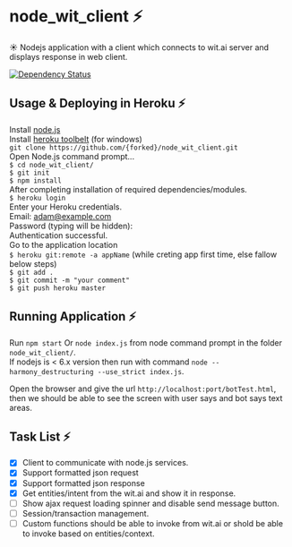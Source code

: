 # node_wit_client :zap: 
:sunny: Nodejs application with a client which connects to wit.ai server and displays response in web client.

[![Dependency Status](https://dependencyci.com/github/chandrasekhar4u/node_wit_client/badge)](https://dependencyci.com/github/chandrasekhar4u/node_wit_client)

## Usage & Deploying in Heroku :zap: 
Install <a href="https://nodejs.org/en/download/" >node.js</a> <br/>
Install <a href="https://toolbelt.heroku.com/" >heroku toolbelt</a> (for windows) <br/>
`git clone https://github.com/{forked}/node_wit_client.git` <br/>
Open Node.js command prompt... <br/>
`$ cd node_wit_client/`  <br/>
`$ git init`  <br/>
`$ npm install` <br/>
After completing installation of required dependencies/modules.<br/>
`$ heroku login` <br/>
Enter your Heroku credentials. <br/>
Email: adam@example.com <br/>
Password (typing will be hidden): <br/>
Authentication successful. <br/>
Go to the application location <br/>
`$ heroku git:remote -a appName` (while creting app first time, else fallow below steps)  <br/>
`$ git add . ` <br/>
`$ git commit -m "your comment"` <br/>
`$ git push heroku master` <br/>

## Running Application :zap:
Run `npm start` Or `node index.js` from node command prompt in the folder `node_wit_client/`. <br/>
If nodejs is < 6.x version then run with command `node --harmony_destructuring --use_strict index.js`.

Open the browser and give the url `http://localhost:port/botTest.html`, then we should be able to see the screen with user says and bot says text areas.

## Task List :zap:
- [x] Client to communicate with node.js services.
- [x] Support formatted json request
- [x] Support formatted json response
- [x] Get entities/intent from the wit.ai and show it in response.
- [ ] Show ajax request loading spinner and disable send message button.
- [ ] Session/transaction management.
- [ ] Custom functions should be able to invoke from wit.ai or shold be able to invoke based on entities/context.

<!-- ## Developing -->
